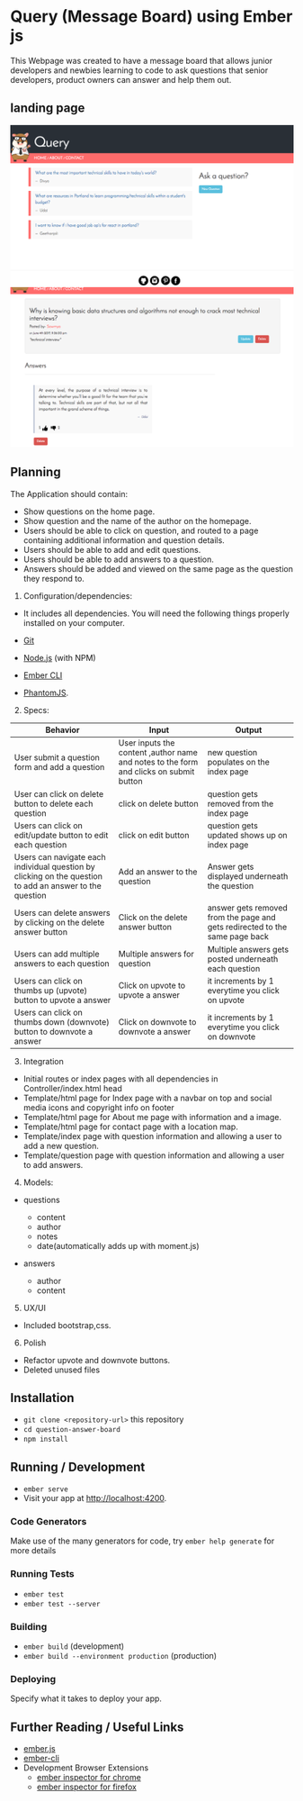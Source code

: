 # Query (Message Board) using Ember js

This Webpage was created to have a message board that allows junior developers and newbies learning to code to ask questions that senior developers, product owners can answer and help them out.

## landing page

![](https://github.com/sowmyadsl/question-answer-board/blob/master/public/img/Screen%20Shot%202017-06-02%20at%207.31.25%20PM.png)
![](https://github.com/sowmyadsl/question-answer-board/blob/master/public/img/Screen%20Shot%202017-06-04%20at%209.40.41%20PM.png)

## Planning

The Application should contain:

* Show questions on the home page.
* Show question and the name of the author on the homepage.
* Users should be able to click on question, and routed to a page containing additional information and question details.
* Users should be able to add and edit questions.
* Users should be able to add answers to a question.
* Answers should be added and viewed on the same page as the question they respond to.

1. Configuration/dependencies:
* It includes all dependencies.
You will need the following things properly installed on your computer.

* [Git](https://git-scm.com/)
* [Node.js](https://nodejs.org/) (with NPM)
* [Ember CLI](https://ember-cli.com/)
* [PhantomJS](http://phantomjs.org/).

2. Specs:

| Behavior | Input | Output |
|----------|-------|--------|
| User submit a question form and add a question | User inputs the content ,author name and notes to the form and clicks on submit button |new question populates on the index page|
| User can click on delete button to delete each question |click on delete button | question gets removed from the index page|
| Users can click on edit/update button to edit each question |click on edit button |question gets updated shows up on index page |
| Users can navigate each individual question by clicking on the question to add an answer to the question | Add an answer to the question | Answer gets displayed underneath the question |
| Users can delete answers by clicking on the delete answer button | Click on the delete answer button | answer gets removed from the page and gets redirected to the same page back|
| Users can add multiple answers to each question | Multiple answers for question | Multiple answers gets posted underneath each question |
| Users can click on thumbs up (upvote) button to upvote a answer | Click on upvote to upvote a answer | it increments by 1 everytime you click on upvote|
| Users can click on thumbs down (downvote) button to downvote a answer | Click on downvote to downvote a answer | it increments by 1 everytime you click on downvote |

3. Integration
  * Initial routes or index pages with all dependencies in Controller/index.html head
  * Template/html page for Index page with a navbar on top and social media icons and copyright info on footer
  * Template/html page for About me page with information and a image.
  * Template/html page for contact page with a location map.
  * Template/index page with question information and allowing a user to add a new question.
  * Template/question page with question information and allowing a user to add answers.

4. Models:

* questions
  - content
  - author
  - notes
  - date(automatically adds up with moment.js)

* answers
  - author
  - content


5. UX/UI
  * Included bootstrap,css.

6. Polish
  * Refactor upvote and downvote buttons.
  * Deleted unused files

## Installation

* `git clone <repository-url>` this repository
* `cd question-answer-board`
* `npm install`

## Running / Development

* `ember serve`
* Visit your app at [http://localhost:4200](http://localhost:4200).

### Code Generators

Make use of the many generators for code, try `ember help generate` for more details

### Running Tests

* `ember test`
* `ember test --server`

### Building

* `ember build` (development)
* `ember build --environment production` (production)

### Deploying

Specify what it takes to deploy your app.

## Further Reading / Useful Links

* [ember.js](http://emberjs.com/)
* [ember-cli](https://ember-cli.com/)
* Development Browser Extensions
  * [ember inspector for chrome](https://chrome.google.com/webstore/detail/ember-inspector/bmdblncegkenkacieihfhpjfppoconhi)
  * [ember inspector for firefox](https://addons.mozilla.org/en-US/firefox/addon/ember-inspector/)
